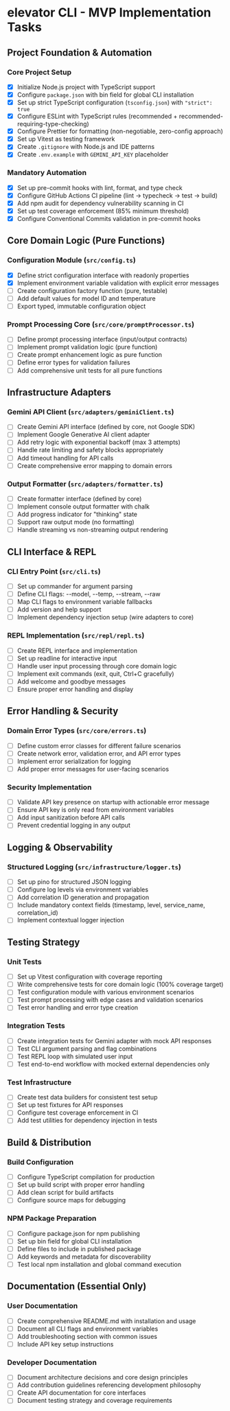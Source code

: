 # elevator CLI - MVP Implementation Tasks

## Project Foundation & Automation

### Core Project Setup

- [x] Initialize Node.js project with TypeScript support
- [x] Configure `package.json` with bin field for global CLI installation
- [x] Set up strict TypeScript configuration (`tsconfig.json`) with `"strict": true`
- [x] Configure ESLint with TypeScript rules (recommended + recommended-requiring-type-checking)
- [x] Configure Prettier for formatting (non-negotiable, zero-config approach)
- [x] Set up Vitest as testing framework
- [x] Create `.gitignore` with Node.js and IDE patterns
- [x] Create `.env.example` with `GEMINI_API_KEY` placeholder

### Mandatory Automation

- [x] Set up pre-commit hooks with lint, format, and type check
- [x] Configure GitHub Actions CI pipeline (lint → typecheck → test → build)
- [x] Add npm audit for dependency vulnerability scanning in CI
- [x] Set up test coverage enforcement (85% minimum threshold)
- [x] Configure Conventional Commits validation in pre-commit hooks

## Core Domain Logic (Pure Functions)

### Configuration Module (`src/config.ts`)

- [x] Define strict configuration interface with readonly properties
- [x] Implement environment variable validation with explicit error messages
- [ ] Create configuration factory function (pure, testable)
- [ ] Add default values for model ID and temperature
- [ ] Export typed, immutable configuration object

### Prompt Processing Core (`src/core/promptProcessor.ts`)

- [ ] Define prompt processing interface (input/output contracts)
- [ ] Implement prompt validation logic (pure function)
- [ ] Create prompt enhancement logic as pure function
- [ ] Define error types for validation failures
- [ ] Add comprehensive unit tests for all pure functions

## Infrastructure Adapters

### Gemini API Client (`src/adapters/geminiClient.ts`)

- [ ] Create Gemini API interface (defined by core, not Google SDK)
- [ ] Implement Google Generative AI client adapter
- [ ] Add retry logic with exponential backoff (max 3 attempts)
- [ ] Handle rate limiting and safety blocks appropriately
- [ ] Add timeout handling for API calls
- [ ] Create comprehensive error mapping to domain errors

### Output Formatter (`src/adapters/formatter.ts`)

- [ ] Create formatter interface (defined by core)
- [ ] Implement console output formatter with chalk
- [ ] Add progress indicator for "thinking" state
- [ ] Support raw output mode (no formatting)
- [ ] Handle streaming vs non-streaming output rendering

## CLI Interface & REPL

### CLI Entry Point (`src/cli.ts`)

- [ ] Set up commander for argument parsing
- [ ] Define CLI flags: --model, --temp, --stream, --raw
- [ ] Map CLI flags to environment variable fallbacks
- [ ] Add version and help support
- [ ] Implement dependency injection setup (wire adapters to core)

### REPL Implementation (`src/repl/repl.ts`)

- [ ] Create REPL interface and implementation
- [ ] Set up readline for interactive input
- [ ] Handle user input processing through core domain logic
- [ ] Implement exit commands (exit, quit, Ctrl+C gracefully)
- [ ] Add welcome and goodbye messages
- [ ] Ensure proper error handling and display

## Error Handling & Security

### Domain Error Types (`src/core/errors.ts`)

- [ ] Define custom error classes for different failure scenarios
- [ ] Create network error, validation error, and API error types
- [ ] Implement error serialization for logging
- [ ] Add proper error messages for user-facing scenarios

### Security Implementation

- [ ] Validate API key presence on startup with actionable error message
- [ ] Ensure API key is only read from environment variables
- [ ] Add input sanitization before API calls
- [ ] Prevent credential logging in any output

## Logging & Observability

### Structured Logging (`src/infrastructure/logger.ts`)

- [ ] Set up pino for structured JSON logging
- [ ] Configure log levels via environment variables
- [ ] Add correlation ID generation and propagation
- [ ] Include mandatory context fields (timestamp, level, service_name, correlation_id)
- [ ] Implement contextual logger injection

## Testing Strategy

### Unit Tests

- [ ] Set up Vitest configuration with coverage reporting
- [ ] Write comprehensive tests for core domain logic (100% coverage target)
- [ ] Test configuration module with various environment scenarios
- [ ] Test prompt processing with edge cases and validation scenarios
- [ ] Test error handling and error type creation

### Integration Tests

- [ ] Create integration tests for Gemini adapter with mock API responses
- [ ] Test CLI argument parsing and flag combinations
- [ ] Test REPL loop with simulated user input
- [ ] Test end-to-end workflow with mocked external dependencies only

### Test Infrastructure

- [ ] Create test data builders for consistent test setup
- [ ] Set up test fixtures for API responses
- [ ] Configure test coverage enforcement in CI
- [ ] Add test utilities for dependency injection in tests

## Build & Distribution

### Build Configuration

- [ ] Configure TypeScript compilation for production
- [ ] Set up build script with proper error handling
- [ ] Add clean script for build artifacts
- [ ] Configure source maps for debugging

### NPM Package Preparation

- [ ] Configure package.json for npm publishing
- [ ] Set up bin field for global CLI installation
- [ ] Define files to include in published package
- [ ] Add keywords and metadata for discoverability
- [ ] Test local npm installation and global command execution

## Documentation (Essential Only)

### User Documentation

- [ ] Create comprehensive README.md with installation and usage
- [ ] Document all CLI flags and environment variables
- [ ] Add troubleshooting section with common issues
- [ ] Include API key setup instructions

### Developer Documentation

- [ ] Document architecture decisions and core design principles
- [ ] Add contribution guidelines referencing development philosophy
- [ ] Create API documentation for core interfaces
- [ ] Document testing strategy and coverage requirements
